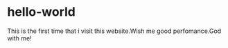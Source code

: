 # hello-world
This is the first time that i visit this website.Wish me good perfomance.God with me!
